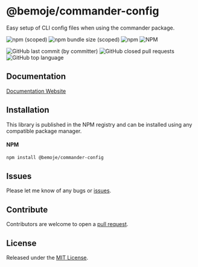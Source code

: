 # @bemoje/commander-config

Easy setup of CLI config files when using the commander package.

![npm (scoped)](https://img.shields.io/npm/v/%40bemoje/trie-map)
![npm bundle size (scoped)](https://img.shields.io/bundlephobia/minzip/%40bemoje/commander-config)
![npm](https://img.shields.io/npm/dt/%40bemoje/commander-config)
![NPM](https://img.shields.io/npm/l/%40bemoje%2Fcommander-config)

![GitHub last commit (by committer)](https://img.shields.io/github/last-commit/bemoje/tsmono)
![GitHub closed pull requests](https://img.shields.io/github/issues-pr-closed/bemoje/tsmono)
![GitHub top language](https://img.shields.io/github/languages/top/bemoje/tsmono)


## Documentation
[Documentation Website](https://bemoje.github.io/tsmono/modules/commander-config.html)

## Installation
This library is published in the NPM registry and can be installed using any compatible package manager.

#### NPM
```sh
npm install @bemoje/commander-config
```


## Issues
Please let me know of any bugs or [issues](https://github.com/bemoje/tsmono/issues).

## Contribute
Contributors are welcome to open a [pull request](https://github.com/bemoje/tsmono/pulls).

## License
Released under the [MIT License](./LICENSE).
